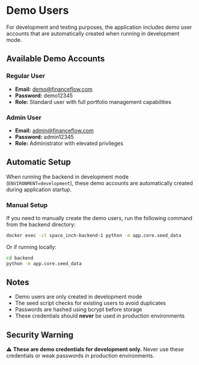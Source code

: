 # Demo Users

For development and testing purposes, the application includes demo user accounts that are automatically created when running in development mode.

## Available Demo Accounts

### Regular User
- **Email:** demo@financeflow.com
- **Password:** demo12345
- **Role:** Standard user with full portfolio management capabilities

### Admin User
- **Email:** admin@financeflow.com
- **Password:** admin12345
- **Role:** Administrator with elevated privileges

## Automatic Setup

When running the backend in development mode (`ENVIRONMENT=development`), these demo accounts are automatically created during application startup.

### Manual Setup

If you need to manually create the demo users, run the following command from the backend directory:

```bash
docker exec -it space_inch-backend-1 python -m app.core.seed_data
```

Or if running locally:

```bash
cd backend
python -m app.core.seed_data
```

## Notes

- Demo users are only created in development mode
- The seed script checks for existing users to avoid duplicates
- Passwords are hashed using bcrypt before storage
- These credentials should **never** be used in production environments

## Security Warning

⚠️ **These are demo credentials for development only.** Never use these credentials or weak passwords in production environments.
